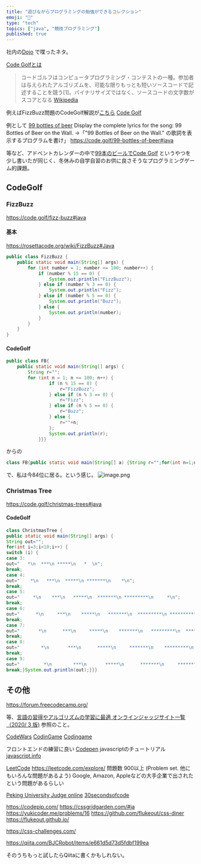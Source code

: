 ```yaml
---
title: "遊びながらプログラミングの勉強ができるコレクション"
emoji: "🎍"
type: "tech"
topics: ["java", "競技プログラミング"]
published: true
---
```


社内の[Dojo](https://qiita.com/suzuSho/items/7fbd4aee63fd54914df5) で喋ったネタ。

[Code Golfとは](https://qiita.com/ymg_aq/items/b8e5d26035180bc8797e#code-golf-%E3%81%A8%E3%81%AF)
>コードゴルフはコンピュータプログラミング・コンテストの一種。参加者は与えられたアルゴリズムを、可能な限りもっとも短いソースコードで記述することを競う[1]。バイナリサイズではなく、ソースコードの文字数がスコアとなる
[Wikipedia](https://ja.wikipedia.org/wiki/%E3%82%B3%E3%83%BC%E3%83%89%E3%82%B4%E3%83%AB%E3%83%95)

例えばFizzBuzz問題のCodeGolf解説が[こちら](https://qiita.com/ymg_aq/items/b8e5d26035180bc8797e)
[Code Golf](https://code.golf/)

例として [99 bottles of beer](https://rosettacode.org/mw/index.php?title=99_bottles_of_beer&redirect=no) 
Display the complete lyrics for the song:     99 Bottles of Beer on the Wall.
→「"99 Bottles of Beer on the Wall." の歌詞を表示するプログラムを書け」
https://code.golf/99-bottles-of-beer#java

等など、アドベントカレンダーの中で[99本のビールでCode Golf](https://qiita.com/e99h2121/items/758709a0cf9ffe0486ab) というやつを少し書いたが同じく、冬休みの自学自習のお供に良さそうなプログラミングゲーム的課題。


## CodeGolf
### FizzBuzz
https://code.golf/fizz-buzz#java
#### 基本
https://rosettacode.org/wiki/FizzBuzz#Java

```java
public class FizzBuzz {
    public static void main(String[] args) {
        for (int number = 1; number <= 100; number++) {
            if (number % 15 == 0) {
                System.out.println("FizzBuzz");
            } else if (number % 3 == 0) {
                System.out.println("Fizz");
            } else if (number % 5 == 0) {
                System.out.println("Buzz");
            } else {
                System.out.println(number);
            }
        }
    }
}
```
#### CodeGolf
```java
public class FB{
	public static void main(String[] args) {
		String r="";
		for (int n = 1; n <= 100; n++) {
	            if (n % 15 == 0) {
	                r="FizzBuzz";
	            } else if (n % 3 == 0) {
	                r="Fizz";
	            } else if (n % 5 == 0) {
	                r="Buzz";
	            } else {
	                r=""+n;    
	            };
	            System.out.println(r);
	        }}}
```
からの

```java
class FB{public static void main(String[] a) {String r="";for(int n=1;n<=100;n++){if (n%15==0){r="FizzBuzz";} else if (n % 3 == 0){r="Fizz";}else if(n%5==0){r="Buzz";} else{r=""+n;};System.out.println(r);}}}
```
で、私は今84位に居る。という感じ。
![image.png](https://qiita-image-store.s3.ap-northeast-1.amazonaws.com/0/93824/2415ea6b-69de-bc0d-51fe-ed0c3a8c2410.png)


### Christmas Tree
https://code.golf/christmas-trees#java

#### CodeGolf
```java
class ChristmasTree {
public static void main(String[] args) {
String out="";	
for(int i=3;i<10;i++) {
switch (i) {
case 3:
out="   *\n  ***\n *****\n   *  \n";
break;   
case 4:
out="    *\n   ***\n  *****\n *******\n    *\n";
break;
case 5:
out="     *\n    ***\n   *****\n  *******\n *********\n     *\n";
break;
case 6:
out="      *\n     ***\n    *****\n   *******\n  *********\n ***********\n      *\n";
break;
case 7:
out="       *\n      ***\n     *****\n    *******\n   *********\n  ***********\n *************\n       *\n";
break;
case 8:
out="        *\n       ***\n      *****\n     *******\n    *********\n   ***********\n  *************\n ***************\n        *\n";
break;
case 9:
out="         *\n        ***\n       *****\n      *******\n     *********\n    ***********\n   *************\n  ***************\n *****************\n         *\n";
break;}System.out.println(out);}}}
```

## その他
https://forum.freecodecamp.org/

等、[言語の習得やアルゴリズムの学習に最適 オンラインジャッジサイト一覧（2020/ 3 版)](https://qiita.com/shibacho/items/20f6eee42083c620b556#codewars) 参照のこと。

[CodeWars](https://www.codewars.com/trainer/setup)
[CodinGame](https://qiita.com/shibacho/items/20f6eee42083c620b556#codingame)
[Codingame](https://www.codingame.com)

フロントエンドの練習に良い
[Codepen](https://codepen.io/)
javascriptのチュートリアル
[javascript.info](https://ja.javascript.info/hello-world)

[LeetCode](https://leetcode.com/problemset/all/)
https://leetcode.com/explore/
問題数 900以上 (Problem set. 他にもいろんな問題があるよう)
Google, Amazon, Appleなどの大手企業で出されたという問題があるらしい

[Peking University Judge online](http://poj.org/problemlist)
[30secondsofcode](https://www.30secondsofcode.org/)

https://codepip.com/
https://cssgridgarden.com/#ja
https://yukicoder.me/problems/16
https://github.com/flukeout/css-diner
https://flukeout.github.io/

https://css-challenges.com/

https://qiita.com/BJCRobot/items/e661d5d73d5fdbf199ea


そのうちもっと試したらQiitaに書くかもしれない。
